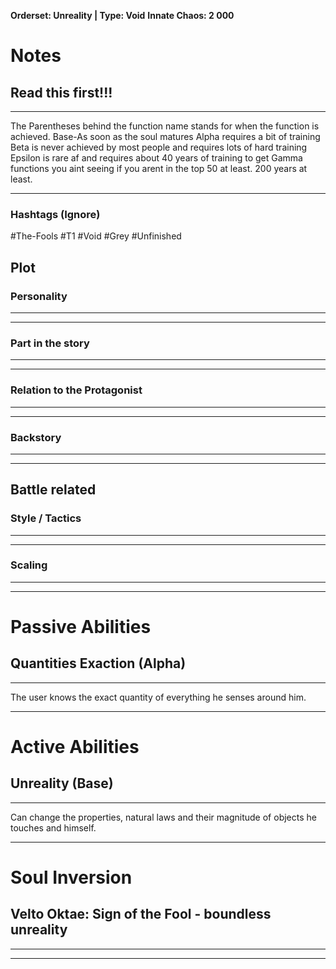 **Orderset: Unreality | Type: Void**
**Innate Chaos:  2 000**

# Notes
## Read this first!!!
___
The Parentheses behind the function name stands for when the function is achieved.
Base-As soon as the soul matures
Alpha requires a bit of training 
Beta is never achieved by most people and requires lots of hard training
Epsilon is rare af and requires about 40 years of training to get
Gamma functions you aint seeing if you arent in the top 50 at least. 200 years at least.
___
### Hashtags (Ignore)
#The-Fools
#T1 
#Void 
#Grey
#Unfinished 

## Plot
### Personality
___

___
### Part in the story
___

___
### Relation to the Protagonist
___

___
### Backstory
___

___

## Battle related

### Style / Tactics
___

___
### Scaling 
___

___


# Passive Abilities
## Quantities Exaction (Alpha)
___
The user knows the exact quantity of everything he senses around him.
___

# Active Abilities
## Unreality (Base)
___
Can change the properties, natural laws and their magnitude of objects he touches and himself.
___

# Soul Inversion
## Velto Oktae: Sign of the Fool - boundless unreality
___

___
